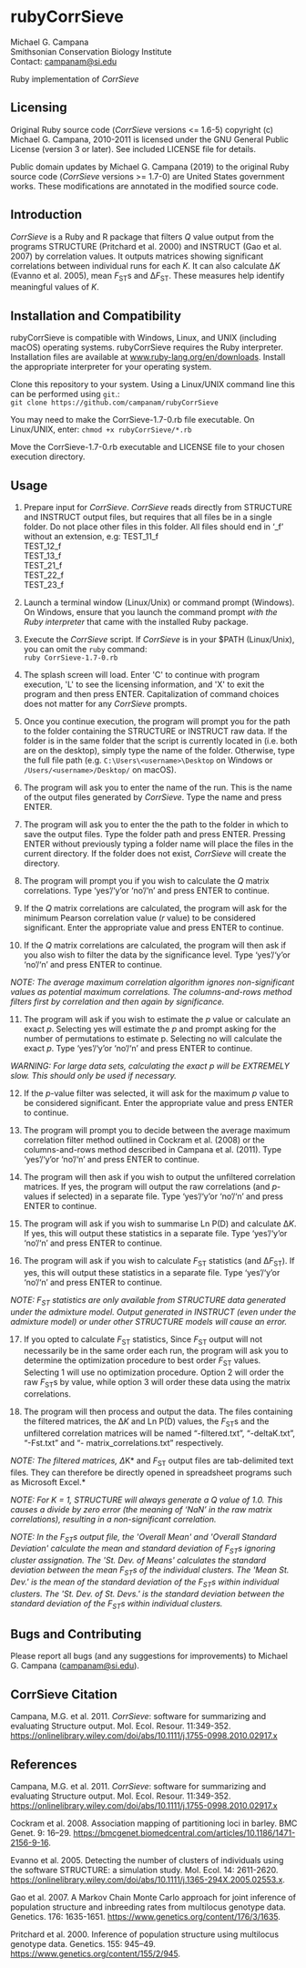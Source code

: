 # rubyCorrSieve  
Michael G. Campana  
Smithsonian Conservation Biology Institute  
Contact: campanam@si.edu  

Ruby implementation of *CorrSieve*  


## Licensing  
Original Ruby source code (*CorrSieve* versions <= 1.6-5) copyright (c) Michael G. Campana, 2010-2011 is licensed under the GNU General Public License (version 3 or later). See included LICENSE file for details.  

Public domain updates by Michael G. Campana (2019) to the original Ruby source code (*CorrSieve* versions >= 1.7-0) are United States government works. These modifications are annotated in the modified source code.  

## Introduction
*CorrSieve* is a Ruby and R package that filters *Q* value output from the programs STRUCTURE (Pritchard et al. 2000) and INSTRUCT (Gao et al. 2007) by correlation values. It outputs matrices showing significant correlations between individual runs for each *K*. It can also calculate Δ*K* (Evanno et al. 2005), mean *F*<sub>ST</sub>s and Δ*F*<sub>ST</sub>. These measures help identify meaningful values of *K*.  

## Installation and Compatibility  
rubyCorrSieve is compatible with Windows, Linux, and UNIX (including macOS) operating systems. rubyCorrSieve requires the Ruby interpreter. Installation files are available at www.ruby-lang.org/en/downloads. Install the appropriate interpreter for your operating system.  

Clone this repository to your system. Using a Linux/UNIX command line this can be performed using `git`.:  
`git clone https://github.com/campanam/rubyCorrSieve`  

You may need to make the CorrSieve-1.7-0.rb file executable. On Linux/UNIX, enter:
`chmod +x rubyCorrSieve/*.rb`  

Move the CorrSieve-1.7-0.rb executable and LICENSE file to your chosen execution directory.  

## Usage  
1. Prepare input for *CorrSieve*. *CorrSieve* reads directly from STRUCTURE and INSTRUCT output files, but requires that all files be in a single folder. Do not place other files in this folder. All files should end in ‘_f’ without an extension, e.g:
TEST_11_f  
TEST_12_f  
TEST_13_f  
TEST_21_f  
TEST_22_f  
TEST_23_f  

2. Launch a terminal window (Linux/Unix) or command prompt (Windows). On Windows, ensure that you launch the command prompt *with the Ruby interpreter* that came with the installed Ruby package.  

3. Execute the *CorrSieve* script. If *CorrSieve* is in your $PATH (Linux/Unix), you can omit the `ruby` command:  
`ruby CorrSieve-1.7-0.rb`  

4. The splash screen will load. Enter 'C' to continue with program execution, 'L' to see the licensing information, and 'X' to exit the program and then press ENTER. Capitalization of command choices does not matter for any *CorrSieve* prompts.  

5. Once you continue execution, the program will prompt you for the path to the folder containing the STRUCTURE or INSTRUCT raw data. If the folder is in the same folder that the script is currently located in (i.e. both are on the desktop), simply type the name of the folder. Otherwise, type the full file path (e.g. `C:\Users\<username>\Desktop` on Windows or `/Users/<username>/Desktop/` on macOS).  

6. The program will ask you to enter the name of the run. This is the name of the output files generated by *CorrSieve*. Type the name and press ENTER.  

7. The program will ask you to enter the the path to the folder in which to save the output files. Type the folder path and press ENTER. Pressing ENTER without previously typing a folder name will place the files in the current directory. If the folder does not exist, *CorrSieve* will create the directory.  

8. The program will prompt you if you wish to calculate the *Q* matrix correlations. Type ‘yes’/‘y’or ‘no’/‘n’ and press ENTER to continue.  

9. If the *Q* matrix correlations are calculated, the program will ask for the minimum Pearson correlation value (*r* value) to be considered significant. Enter the appropriate value and press ENTER to continue.  

10. If the *Q* matrix correlations are calculated, the program will then ask if you also wish to filter the data by the significance level. Type ‘yes’/‘y’or ‘no’/‘n’ and press ENTER to continue.  

*NOTE: The average maximum correlation algorithm ignores non-significant values as potential maximum correlations. The columns-and-rows method filters first by correlation and then again by significance.*  

11. The program will ask if you wish to estimate the *p* value or calculate an exact *p*. Selecting yes will estimate the *p* and prompt asking for the number of permutations to estimate p. Selecting no will calculate the exact *p*. Type ‘yes’/‘y’or ‘no’/‘n’ and press ENTER to continue.

*WARNING: For large data sets, calculating the exact *p* will be EXTREMELY slow. This should only be used if necessary.*  

12. If the *p*-value filter was selected, it will ask for the maximum *p* value to be considered significant. Enter the appropriate value and press ENTER to continue.  

13. The program will prompt you to decide between the average maximum correlation filter method outlined in Cockram et al. (2008) or the columns-and-rows method described in Campana et al. (2011). Type ‘yes’/‘y’or ‘no’/‘n’ and press ENTER to continue.  

14. The program will then ask if you wish to output the unfiltered correlation matrices. If yes, the program will output the raw correlations (and *p*-values if selected) in a separate file. Type ‘yes’/‘y’or ‘no’/‘n’ and press ENTER to continue.  

15. The program will ask if you wish to summarise Ln P(D) and calculate Δ*K*. If yes, this will output these statistics in a separate file. Type ‘yes’/‘y’or ‘no’/‘n’ and press ENTER to continue.  

16. The program will ask if you wish to calculate *F*<sub>ST</sub> statistics (and Δ*F*<sub>ST</sub>). If yes, this will output these statistics in a separate file. Type ‘yes’/‘y’or ‘no’/‘n’ and press ENTER to continue.  

*NOTE: *F*<sub>ST</sub> statistics are only available from STRUCTURE data generated under the admixture model. Output generated in INSTRUCT (even under the admixture model) or under other STRUCTURE models will cause an error.*  

17. If you opted to calculate *F*<sub>ST</sub> statistics, Since *F*<sub>ST</sub> output will not necessarily be in the same order each run, the program will ask you to determine the optimization procedure to best order *F*<sub>ST</sub> values. Selecting 1 will use no optimization procedure. Option 2 will order the raw *F*<sub>ST</sub>s by value, while option 3 will order these data using the matrix correlations.  

18. The program will then process and output the data. The files containing the filtered matrices, the Δ*K* and Ln P(D) values, the *F*<sub>ST</sub>s and the unfiltered correlation matrices will be named “<run name>-filtered.txt”, “<run name>-deltaK.txt”, “<run name>-Fst.txt” and “<run name>- matrix_correlations.txt” respectively.  
  
*NOTE: The filtered matrices, Δ*K* and *F*<sub>ST</sub> output files are tab-delimited text files. They can therefore be directly opened in spreadsheet programs such as Microsoft Excel.*  

*NOTE: For *K* = 1, STRUCTURE will always generate a *Q* value of 1.0. This causes a divide by zero error (the meaning of ‘NaN’ in the raw matrix correlations), resulting in a non-significant correlation.*  

*NOTE: In the *F*<sub>ST</sub>s output file, the 'Overall Mean' and 'Overall Standard Deviation' calculate the mean and standard deviation of *F*<sub>ST</sub>s ignoring cluster assignation. The 'St. Dev. of Means' calculates the standard deviation between the mean *F*<sub>ST</sub>s of the individual clusters. The 'Mean St. Dev.' is the mean of the standard deviation of the *F*<sub>ST</sub>s within individual clusters. The 'St. Dev. of St. Devs.' is the standard deviation between the standard deviation of the *F*<sub>ST</sub>s within individual clusters.*  


## Bugs and Contributing
Please report all bugs (and any suggestions for improvements) to Michael G. Campana (campanam@si.edu).  

## CorrSieve Citation  
Campana, M.G. et al. 2011. *CorrSieve*: software for summarizing and evaluating Structure output. Mol. Ecol. Resour. 11:349-352. https://onlinelibrary.wiley.com/doi/abs/10.1111/j.1755-0998.2010.02917.x  

## References
Campana, M.G. et al. 2011. *CorrSieve*: software for summarizing and evaluating Structure output. Mol. Ecol. Resour. 11:349-352. https://onlinelibrary.wiley.com/doi/abs/10.1111/j.1755-0998.2010.02917.x  

Cockram et al. 2008. Association mapping of partitioning loci in barley. BMC Genet. 9: 16–29. https://bmcgenet.biomedcentral.com/articles/10.1186/1471-2156-9-16.  

Evanno et al. 2005. Detecting the number of clusters of individuals using the software STRUCTURE: a simulation study. Mol. Ecol. 14: 2611-2620. https://onlinelibrary.wiley.com/doi/abs/10.1111/j.1365-294X.2005.02553.x.  

Gao et al. 2007. A Markov Chain Monte Carlo approach for joint inference of population structure and inbreeding rates from multilocus genotype data. Genetics. 176: 1635-1651. https://www.genetics.org/content/176/3/1635.  

Pritchard et al. 2000. Inference of population structure using multilocus genotype data. Genetics. 155: 945–49. https://www.genetics.org/content/155/2/945.  
